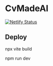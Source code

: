 # CvMadeAI
[![Netlify Status](https://api.netlify.com/api/v1/badges/e545b5c9-abf0-41e0-b4a4-61054224b4b5/deploy-status)](https://app.netlify.com/sites/cvmbuendia/deploys)
## Deploy 
npx vite build

npm run dev
